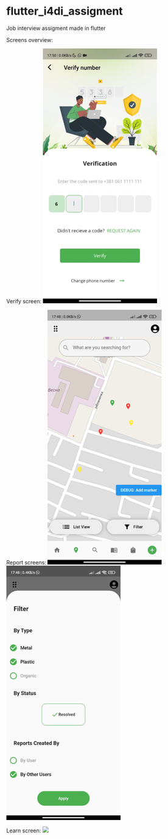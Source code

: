 # flutter_i4di_assigment
Job interview assigment made in flutter

Screens overview:

Verify screen:
<img src="/Verify.jpg" width="300"><br>

Report screens:
<img src="/ReportScreen.jpg" width="300">
<img src="/ReportScreenFilter.jpg" width="300"><br>

Learn screen:
<img src="/LearnScreen.gif" width="300"><br>
